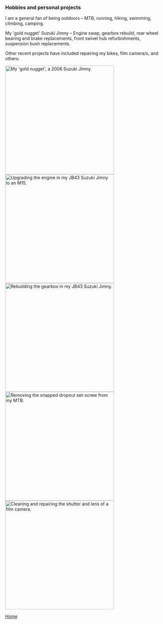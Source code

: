 ### Hobbies and personal projects



I am a general fan of being outdoors – MTB, running, hiking, swimming, climbing, camping. 
<br>

My 'gold nugget' Suzuki Jimny – Engine swap, gearbox rebuild, rear wheel bearing and brake replacements, front swivel hub refurbishments, suspension bush replacements. 
<br>

Other recent projects have included repairing my bikes, film camera/s, and others.
<br>


<img src="./../../imgs/jimny-image-1.jpeg" alt="My 'gold nugget', a 2006 Suzuki Jimny." height="350">
<img src="./../../imgs/jimny-engine-swap-1.jpeg" alt="Upgrading the engine in my JB43 Suzuki Jimny to an M15." height="350">
<img src="./../../imgs/jimny-gearbox-1.jpeg" alt="Rebuilding the gearbox in my JB43 Suzuki Jimny." height="350">
<img src="./../../imgs/MTB-repair-1.jpeg" alt="Removing the snapped dropout set-screw from my MTB." height="350">
<img src="./../../imgs/camera-repair-1.jpeg" alt="Cleaning and repairing the shutter and lens of a film camera." height="350">


[Home](./..)


<link href="style.css" type="text/css" rel="stylesheet">
